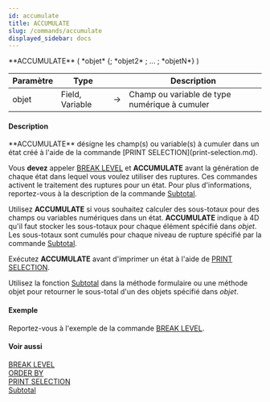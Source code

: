 ```yaml
---
id: accumulate
title: ACCUMULATE
slug: /commands/accumulate
displayed_sidebar: docs
---
```


<!--REF #_command_.ACCUMULATE.Syntax-->**ACCUMULATE** ( *objet* {; *objet2* ; ... ; *objetN*} )<!-- END REF-->
<!--REF #_command_.ACCUMULATE.Params-->
| Paramètre | Type |  | Description |
| --- | --- | --- | --- |
| objet | Field, Variable | &rarr; | Champ ou variable de type numérique à cumuler |

<!-- END REF-->

#### Description 

<!--REF #_command_.ACCUMULATE.Summary-->**ACCUMULATE** désigne les champ(s) ou variable(s) à cumuler dans un état créé à l'aide de la commande [PRINT SELECTION](print-selection.md).<!-- END REF-->

Vous **devez** appeler [BREAK LEVEL](break-level.md) et **ACCUMULATE** avant la génération de chaque état dans lequel vous voulez utiliser des ruptures. Ces commandes activent le traitement des ruptures pour un état. Pour plus d'informations, reportez-vous à la description de la commande [Subtotal](subtotal.md). 

Utilisez **ACCUMULATE** si vous souhaitez calculer des sous-totaux pour des champs ou variables numériques dans un état. **ACCUMULATE** indique à 4D qu'il faut stocker les sous-totaux pour chaque élément spécifié dans *objet*. Les sous-totaux sont cumulés pour chaque niveau de rupture spécifié par la commande [Subtotal](subtotal.md).

Exécutez **ACCUMULATE** avant d'imprimer un état à l'aide de [PRINT SELECTION](print-selection.md).

Utilisez la fonction [Subtotal](subtotal.md) dans la méthode formulaire ou une méthode objet pour retourner le sous-total d'un des objets spécifié dans *objet*.

#### Exemple 

Reportez-vous à l'exemple de la commande [BREAK LEVEL](break-level.md).

#### Voir aussi 

[BREAK LEVEL](break-level.md)  
[ORDER BY](order-by.md)  
[PRINT SELECTION](print-selection.md)  
[Subtotal](subtotal.md)  